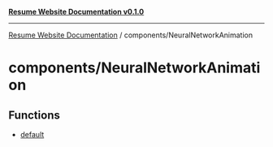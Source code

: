 [**Resume Website Documentation v0.1.0**](../../README.md)

***

[Resume Website Documentation](../../modules.md) / components/NeuralNetworkAnimation

# components/NeuralNetworkAnimation

## Functions

- [default](functions/default.md)
